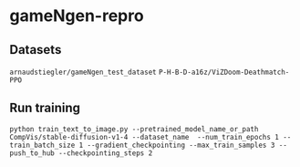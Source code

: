 # gameNgen-repro

## Datasets

`arnaudstiegler/gameNgen_test_dataset`
`P-H-B-D-a16z/ViZDoom-Deathmatch-PPO`

## Run training
```
python train_text_to_image.py --pretrained_model_name_or_path CompVis/stable-diffusion-v1-4 --dataset_name  --num_train_epochs 1 --train_batch_size 1 --gradient_checkpointing --max_train_samples 3 --push_to_hub --checkpointing_steps 2
```